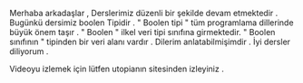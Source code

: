 Merhaba arkadaşlar , Derslerimiz düzenli bir şekilde devam etmektedir . Bugünkü dersimiz boolen Tipidir . " Boolen tipi " tüm programlama dillerinde büyük önem taşır . " Boolen " ilkel veri tipi sınıfına girmektedir. " Boolen sınıfının " tipinden bir veri alanı vardır . Dilerim anlatabilmişimdir . İyi dersler diliyorum . 

Videoyu izlemek için lütfen utopianın sitesinden izleyiniz .
